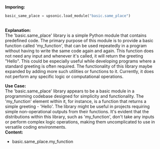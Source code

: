 <b class="custom_code_highlight_green">Imporing:</b><br>
```python
basic_same_place = upsonic.load_module("basic.same_place")
```
<br><b class="custom_code_highlight_green">Explanation:</b><br>The 'basic.same_place' library is a simple Python module that contains predefined code. The primary purpose of this module is to provide a basic function called 'my_function', that can be used repeatedly in a program without having to write the same code again and again. This function does not need any input and whenever it's called, it will return the greeting "Hello". This could be especially useful while developing programs where a standard greeting is often required. The functionality of this library maybe expanded by adding more such utilities or functions to it. Currently, it does not perform any specific logic or computational operations.

<b class="custom_code_highlight_green">Use Case:</b><br>The 'basic.same_place' library appears to be a basic module in a programming codebase designed for simplicity and functionality. The 'my_function' element within it, for instance, is a function that returns a simple greeting - 'Hello'. The library might be useful in projects requiring simple non-operational outputs from their functions. It's evident that the distributions within this library, such as 'my_function', don't take any inputs or perform complex logic operations, making them uncomplicated to use in versatile coding environments.
<br><b class="custom_code_highlight_green">Content:</b><br>
  - basic.same_place.my_function
